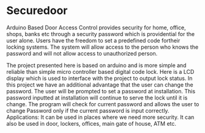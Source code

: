 # Securedoor
Arduino Based Door Access Control provides security for home, office, shops, banks etc through a security password which is providential for the user alone. Users have the freedom to set a predefined code fortheir locking systems. The system will allow access to the person who knows the password and will not allow access to unauthorized person.

The project presented here is based on arduino and is more simple and reliable than simple micro controller based digital code lock. Here is a LCD display which is used to interface with the project to output lock status. In this project we have an additional advantage that the user can change the password. 
The user will be prompted to set a password at installation. This password inputted at installation will continue to serve the lock until it is change. The program will check for current password and allows the user to change Password only if the current password is input correctly.
Applications: 
It can be used in places where we need more security.
It can also be used in door, lockers, offices, main gate of house, ATM etc.

